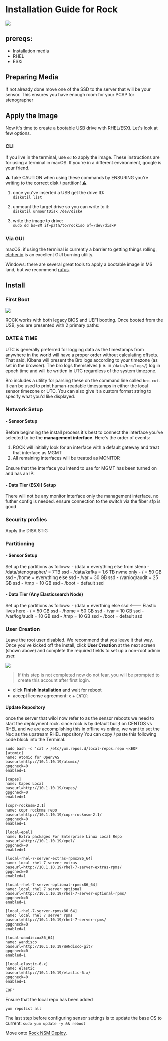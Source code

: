 # Installation Guide for Rock
![](../../images/install_banner.png)



## prereqs:
 - Installation media
  - RHEL
  - ESXi

## Preparing Media

If not already done move one of the SSD to the server that will be your sensor. This ensures you have enough room for your PCAP for stenographer

## Apply the Image

Now it's time to create a bootable USB drive with RHEL/ESXi.  Let's look at few options.   

### CLI

If you live in the terminal, use `dd` to apply the image.  These instructions are for using a terminal in macOS.  If you're in a different environment, google is your friend.  

:warning: Take CAUTION when using these commands by ENSURING you're writing to the correct disk / partition! :warning:

1. once you've inserted a USB get the drive ID:  
`diskutil list`  

2. unmount the target drive so you can write to it:  
`diskutil unmountDisk /dev/disk#`  

3. write the image to drive:  
`sudo dd bs=8M if=path/to/rockiso of=/dev/disk#`  

### Via GUI

macOS:  if using the terminal is currently a barrier to getting things rolling, [etcher.io](http://etcher.io) is an excellent GUI burning utility.  

Windows:  there are several great tools to apply a bootable image in MS land, but we recommend [rufus](https://rufus.akeo.ie/).  

## Install

### First Boot
![](../../images/rock-initialboot.jpg)

ROCK works with both legacy BIOS and UEFI booting.  Once booted from the USB, you are presented with 2 primary paths:  


### DATE & TIME

UTC is generally preferred for logging data as the timestamps from anywhere in the world will have a proper order without calculating offsets. That said, Kibana will present the Bro logs according to your timezone (as set in the browser). The bro logs themselves (i.e. in `/data/bro/logs/`) log in epoch time and will be written in UTC regardless of the system timezone.

Bro includes a utility for parsing these on the command line called `bro-cut`. It can be used to print human-readable timestamps in either the local sensor timezone or UTC. You can also give it a custom format string to specify what you'd like displayed.

### Network Setup


#### - Sensor Setup

Before beginning the install process it's best to connect the interface you've selected to be the **management interface**.  Here's the order of events:  

1. ROCK will initially look for an interface with a default gateway and treat that interface as MGMT
2. All remaining interfaces will be treated as MONITOR


Ensure that the interface you intend to use for MGMT has been turned on and has an IP:  



#### - Data Tier (ESXi) Setup

There will not be any monitor interface only the management interface. no futher config is needed. ensure connection to the switch via the fiber sfp is good


### Security profiles
 Apply the DISA STiG



### Partitioning

#### - Sensor Setup

  Set up the partitions as follows:
    - /data  = everything else from steno
    - /data/stenographer/ = 7TB ssd
    - /data/kafka = 1.6 TB nvme only
    - / = 50 GB ssd
    - /home = everything else ssd
    - /var = 30 GB ssd
    - /var/log/audit = 25 GB ssd
    - /tmp  = 10 GB ssd
    - /boot = default ssd

#### - Data Tier (Any Elasticsearch Node)

  Set up the partitions as follows:
    - /data  = everthing else ssd <--- Elastic lives here
    - / = 50 GB ssd
    - /home = 50 GB ssd
    - /var = 10 GB ssd
    - /var/log/audit = 10 GB ssd
    - /tmp  = 10 GB ssd
    - /boot = default ssd


### User Creation

Leave the root user disabled.  We recommend that you leave it that way.  Once you've kicked off the install, click **User Creation** at the next screen (shown above) and complete the required fields to set up a non-root admin user.  

![](../../images/admin-user.jpg)

> If this step is not completed now do not fear, you will be prompted to create this account after first login.

- click **Finish Installation** and wait for reboot
- accept license agreement: `c` + `ENTER`



#### Update Repository
once the server that wilol now refer to as the sensor reboots we need to start the deployment rock. since rock is by default buil;t on CENTOS vs RHEL and we are accomplishing this in offline vs online, we want to set the Nuc as the upstream RHEL repository You can copy / paste this following code block into the Terminal.


```
sudo bash -c 'cat > /etc/yum.repos.d/local-repos.repo <<EOF
[atomic]
name: Atomic for OpenVAS
baseurl=http://10.1.10.19/atomic/
gpgcheck=0
enabled=1

[capes]
name: Capes Local
baseurl=http://10.1.10.19/capes/
gpgcheck=0
enabled=1

[copr-rocknsm-2.1]
name: copr rocknms repo
baseurl=http://10.1.10.19/copr-rocknsm-2.1/
gpgcheck=0
enabled=1

[local-epel]
name: Extra packages For Enterprise Linux Local Repo
baseurl=http://10.1.10.19/epel/
gpgcheck=0
enabled=1

[local-rhel-7-server-extras-rpmsx86_64]
name: local rhel 7 server extras
baseurl=http://10.1.10.19/rhel-7-server-extras-rpms/
gpgcheck=0
enabled=1

[local-rhel-7-server-optional-rpmsx86_64]
name: local rhel 7 server optional
baseurl=http://10.1.10.19/rhel-7-server-optional-rpms/
gpgcheck=0
enabled=1

[local-rhel-7-server-rpmsx86_64]
name: local rhel 7 server rpms
baseurl=http://10.1.10.19/rhel-7-server-rpms/
gpgcheck=0
enabled=1

[local-wandiscox86_64]
name: wandisco
baseurl=http://10.1.10.19/WANdisco-git/
gpgcheck=0
enabled=1

[local-elastic-6.x]
name: elastic
baseurl=http://10.1.10.19/elastic-6.x/
gpgcheck=0
enabled=1

EOF'

```

Ensure that the local repo has been added
```
yum repolist all
```

The last step before configuring sensor settings is to update the base OS to current: `sudo yum update -y && reboot`  


Move onto [Rock NSM Deploy](rhelrocksoftwaredeploy.md).
